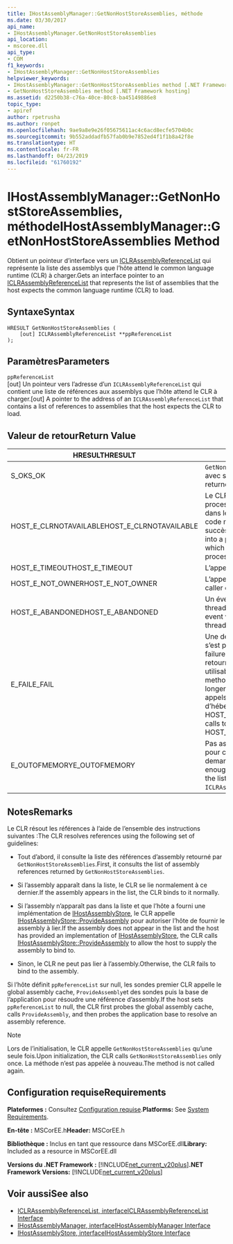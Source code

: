 ```yaml
---
title: IHostAssemblyManager::GetNonHostStoreAssemblies, méthode
ms.date: 03/30/2017
api_name:
- IHostAssemblyManager.GetNonHostStoreAssemblies
api_location:
- mscoree.dll
api_type:
- COM
f1_keywords:
- IHostAssemblyManager::GetNonHostStoreAssemblies
helpviewer_keywords:
- IHostAssemblyManager::GetNonHostStoreAssemblies method [.NET Framework hosting]
- GetNonHostStoreAssemblies method [.NET Framework hosting]
ms.assetid: d2250b38-c76a-40ce-80c8-ba45149886e8
topic_type:
- apiref
author: rpetrusha
ms.author: ronpet
ms.openlocfilehash: 9ae9a8e9e26f05675611ac4c6acd8ecfe5704b0c
ms.sourcegitcommit: 9b552addadfb57fab0b9e7852ed4f1f1b8a42f8e
ms.translationtype: HT
ms.contentlocale: fr-FR
ms.lasthandoff: 04/23/2019
ms.locfileid: "61760192"
---
```

# <a name="ihostassemblymanagergetnonhoststoreassemblies-method"></a><span data-ttu-id="198f0-102">IHostAssemblyManager::GetNonHostStoreAssemblies, méthode</span><span class="sxs-lookup"><span data-stu-id="198f0-102">IHostAssemblyManager::GetNonHostStoreAssemblies Method</span></span>
<span data-ttu-id="198f0-103">Obtient un pointeur d’interface vers un [ICLRAssemblyReferenceList](../../../../docs/framework/unmanaged-api/hosting/iclrassemblyreferencelist-interface.md) qui représente la liste des assemblys que l’hôte attend le common language runtime (CLR) à charger.</span><span class="sxs-lookup"><span data-stu-id="198f0-103">Gets an interface pointer to an [ICLRAssemblyReferenceList](../../../../docs/framework/unmanaged-api/hosting/iclrassemblyreferencelist-interface.md) that represents the list of assemblies that the host expects the common language runtime (CLR) to load.</span></span>  
  
## <a name="syntax"></a><span data-ttu-id="198f0-104">Syntaxe</span><span class="sxs-lookup"><span data-stu-id="198f0-104">Syntax</span></span>  
  
```  
HRESULT GetNonHostStoreAssemblies (  
    [out] ICLRAssemblyReferenceList **ppReferenceList  
);  
```  
  
## <a name="parameters"></a><span data-ttu-id="198f0-105">Paramètres</span><span class="sxs-lookup"><span data-stu-id="198f0-105">Parameters</span></span>  
 `ppReferenceList`  
 <span data-ttu-id="198f0-106">[out] Un pointeur vers l’adresse d’un `ICLRAssemblyReferenceList` qui contient une liste de références aux assemblys que l’hôte attend le CLR à charger.</span><span class="sxs-lookup"><span data-stu-id="198f0-106">[out] A pointer to the address of an `ICLRAssemblyReferenceList` that contains a list of references to assemblies that the host expects the CLR to load.</span></span>  
  
## <a name="return-value"></a><span data-ttu-id="198f0-107">Valeur de retour</span><span class="sxs-lookup"><span data-stu-id="198f0-107">Return Value</span></span>  
  
|<span data-ttu-id="198f0-108">HRESULT</span><span class="sxs-lookup"><span data-stu-id="198f0-108">HRESULT</span></span>|<span data-ttu-id="198f0-109">Description</span><span class="sxs-lookup"><span data-stu-id="198f0-109">Description</span></span>|  
|-------------|-----------------|  
|<span data-ttu-id="198f0-110">S_OK</span><span class="sxs-lookup"><span data-stu-id="198f0-110">S_OK</span></span>|<span data-ttu-id="198f0-111">`GetNonHostStoreAssemblies` retourné avec succès.</span><span class="sxs-lookup"><span data-stu-id="198f0-111">`GetNonHostStoreAssemblies` returned successfully.</span></span>|  
|<span data-ttu-id="198f0-112">HOST_E_CLRNOTAVAILABLE</span><span class="sxs-lookup"><span data-stu-id="198f0-112">HOST_E_CLRNOTAVAILABLE</span></span>|<span data-ttu-id="198f0-113">Le CLR n’a pas été chargé dans un processus ou le CLR est dans un état dans lequel il ne peut pas exécuter le code managé ou traiter l’appel avec succès.</span><span class="sxs-lookup"><span data-stu-id="198f0-113">The CLR has not been loaded into a process, or the CLR is in a state in which it cannot run managed code or process the call successfully.</span></span>|  
|<span data-ttu-id="198f0-114">HOST_E_TIMEOUT</span><span class="sxs-lookup"><span data-stu-id="198f0-114">HOST_E_TIMEOUT</span></span>|<span data-ttu-id="198f0-115">L’appel a expiré.</span><span class="sxs-lookup"><span data-stu-id="198f0-115">The call timed out.</span></span>|  
|<span data-ttu-id="198f0-116">HOST_E_NOT_OWNER</span><span class="sxs-lookup"><span data-stu-id="198f0-116">HOST_E_NOT_OWNER</span></span>|<span data-ttu-id="198f0-117">L’appelant ne possède pas le verrou.</span><span class="sxs-lookup"><span data-stu-id="198f0-117">The caller does not own the lock.</span></span>|  
|<span data-ttu-id="198f0-118">HOST_E_ABANDONED</span><span class="sxs-lookup"><span data-stu-id="198f0-118">HOST_E_ABANDONED</span></span>|<span data-ttu-id="198f0-119">Un événement a été annulé alors qu’un thread bloqué ou Fibre l’attendait.</span><span class="sxs-lookup"><span data-stu-id="198f0-119">An event was canceled while a blocked thread or fiber was waiting on it.</span></span>|  
|<span data-ttu-id="198f0-120">E_FAIL</span><span class="sxs-lookup"><span data-stu-id="198f0-120">E_FAIL</span></span>|<span data-ttu-id="198f0-121">Une défaillance catastrophique inconnue s’est produite.</span><span class="sxs-lookup"><span data-stu-id="198f0-121">An unknown catastrophic failure occurred.</span></span> <span data-ttu-id="198f0-122">Lorsqu’une méthode retourne E_FAIL, le CLR n’est plus utilisable au sein du processus.</span><span class="sxs-lookup"><span data-stu-id="198f0-122">When a method returns E_FAIL, the CLR is no longer usable within the process.</span></span> <span data-ttu-id="198f0-123">Les appels suivants aux méthodes d’hébergement retournent HOST_E_CLRNOTAVAILABLE.</span><span class="sxs-lookup"><span data-stu-id="198f0-123">Subsequent calls to hosting methods return HOST_E_CLRNOTAVAILABLE.</span></span>|  
|<span data-ttu-id="198f0-124">E_OUTOFMEMORY</span><span class="sxs-lookup"><span data-stu-id="198f0-124">E_OUTOFMEMORY</span></span>|<span data-ttu-id="198f0-125">Pas assez de mémoire n’était disponible pour créer la liste de références pour demandé `ICLRAssemblyReferenceList`.</span><span class="sxs-lookup"><span data-stu-id="198f0-125">Not enough memory was available to create the list of references for the requested `ICLRAssemblyReferenceList`.</span></span>|  
  
## <a name="remarks"></a><span data-ttu-id="198f0-126">Notes</span><span class="sxs-lookup"><span data-stu-id="198f0-126">Remarks</span></span>  
 <span data-ttu-id="198f0-127">Le CLR résout les références à l’aide de l’ensemble des instructions suivantes :</span><span class="sxs-lookup"><span data-stu-id="198f0-127">The CLR resolves references using the following set of guidelines:</span></span>  
  
- <span data-ttu-id="198f0-128">Tout d’abord, il consulte la liste des références d’assembly retourné par `GetNonHostStoreAssemblies`.</span><span class="sxs-lookup"><span data-stu-id="198f0-128">First, it consults the list of assembly references returned by `GetNonHostStoreAssemblies`.</span></span>  
  
- <span data-ttu-id="198f0-129">Si l’assembly apparaît dans la liste, le CLR se lie normalement à ce dernier.</span><span class="sxs-lookup"><span data-stu-id="198f0-129">If the assembly appears in the list, the CLR binds to it normally.</span></span>  
  
- <span data-ttu-id="198f0-130">Si l’assembly n’apparaît pas dans la liste et que l’hôte a fourni une implémentation de [IHostAssemblyStore](../../../../docs/framework/unmanaged-api/hosting/ihostassemblystore-interface.md), le CLR appelle [IHostAssemblyStore::ProvideAssembly](../../../../docs/framework/unmanaged-api/hosting/ihostassemblystore-provideassembly-method.md) pour autoriser l’hôte de fournir le assembly à lier.</span><span class="sxs-lookup"><span data-stu-id="198f0-130">If the assembly does not appear in the list and the host has provided an implementation of [IHostAssemblyStore](../../../../docs/framework/unmanaged-api/hosting/ihostassemblystore-interface.md), the CLR calls [IHostAssemblyStore::ProvideAssembly](../../../../docs/framework/unmanaged-api/hosting/ihostassemblystore-provideassembly-method.md) to allow the host to supply the assembly to bind to.</span></span>  
  
- <span data-ttu-id="198f0-131">Sinon, le CLR ne peut pas lier à l’assembly.</span><span class="sxs-lookup"><span data-stu-id="198f0-131">Otherwise, the CLR fails to bind to the assembly.</span></span>  
  
 <span data-ttu-id="198f0-132">Si l’hôte définit `ppReferenceList` sur null, les sondes premier CLR appelle le global assembly cache, `ProvideAssembly`et des sondes puis la base de l’application pour résoudre une référence d’assembly.</span><span class="sxs-lookup"><span data-stu-id="198f0-132">If the host sets `ppReferenceList` to null, the CLR first probes the global assembly cache, calls `ProvideAssembly`, and then probes the application base to resolve an assembly reference.</span></span>  
  
> [!NOTE]
>  <span data-ttu-id="198f0-133">Lors de l’initialisation, le CLR appelle `GetNonHostStoreAssemblies` qu’une seule fois.</span><span class="sxs-lookup"><span data-stu-id="198f0-133">Upon initialization, the CLR calls `GetNonHostStoreAssemblies` only once.</span></span> <span data-ttu-id="198f0-134">La méthode n’est pas appelée à nouveau.</span><span class="sxs-lookup"><span data-stu-id="198f0-134">The method is not called again.</span></span>  
  
## <a name="requirements"></a><span data-ttu-id="198f0-135">Configuration requise</span><span class="sxs-lookup"><span data-stu-id="198f0-135">Requirements</span></span>  
 <span data-ttu-id="198f0-136">**Plateformes :** Consultez [Configuration requise](../../../../docs/framework/get-started/system-requirements.md).</span><span class="sxs-lookup"><span data-stu-id="198f0-136">**Platforms:** See [System Requirements](../../../../docs/framework/get-started/system-requirements.md).</span></span>  
  
 <span data-ttu-id="198f0-137">**En-tête :** MSCorEE.h</span><span class="sxs-lookup"><span data-stu-id="198f0-137">**Header:** MSCorEE.h</span></span>  
  
 <span data-ttu-id="198f0-138">**Bibliothèque :** Inclus en tant que ressource dans MSCorEE.dll</span><span class="sxs-lookup"><span data-stu-id="198f0-138">**Library:** Included as a resource in MSCorEE.dll</span></span>  
  
 <span data-ttu-id="198f0-139">**Versions du .NET Framework :** [!INCLUDE[net_current_v20plus](../../../../includes/net-current-v20plus-md.md)]</span><span class="sxs-lookup"><span data-stu-id="198f0-139">**.NET Framework Versions:** [!INCLUDE[net_current_v20plus](../../../../includes/net-current-v20plus-md.md)]</span></span>  
  
## <a name="see-also"></a><span data-ttu-id="198f0-140">Voir aussi</span><span class="sxs-lookup"><span data-stu-id="198f0-140">See also</span></span>

- [<span data-ttu-id="198f0-141">ICLRAssemblyReferenceList, interface</span><span class="sxs-lookup"><span data-stu-id="198f0-141">ICLRAssemblyReferenceList Interface</span></span>](../../../../docs/framework/unmanaged-api/hosting/iclrassemblyreferencelist-interface.md)
- [<span data-ttu-id="198f0-142">IHostAssemblyManager, interface</span><span class="sxs-lookup"><span data-stu-id="198f0-142">IHostAssemblyManager Interface</span></span>](../../../../docs/framework/unmanaged-api/hosting/ihostassemblymanager-interface.md)
- [<span data-ttu-id="198f0-143">IHostAssemblyStore, interface</span><span class="sxs-lookup"><span data-stu-id="198f0-143">IHostAssemblyStore Interface</span></span>](../../../../docs/framework/unmanaged-api/hosting/ihostassemblystore-interface.md)
